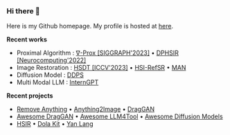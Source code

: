 ### Hi there 👋

Here is my Github homepage. My profile is hosted at [here](https://zeqiang-lai.github.io/). 

**Recent works**

- Proximal Algorithm : [∇-Prox [SIGGRAPH'2023]](https://github.com/princeton-computational-imaging/Delta-Prox) • [DPHSIR [Neurocomputing'2022]](https://github.com/Zeqiang-Lai/DPHSIR) 
- Image Restoration : [HSDT [ICCV'2023]](https://github.com/Zeqiang-Lai/HSDT) •  [HSI-RefSR](https://github.com/Zeqiang-Lai/HSI-RefSR) • [MAN](https://github.com/Zeqiang-Lai/MAN) 
- Diffusion Model : [DDPS](https://github.com/OpenGVLab/DDPS)
- Multi Modal LLM : [InternGPT](https://github.com/OpenGVLab/InternGPT)

**Recent projects**

- [Remove Anything](https://github.com/Zeqiang-Lai/Remove-Anything/) • [Anything2Image](https://github.com/Zeqiang-Lai/Anything2Image) • [DragGAN](https://github.com/OpenGVLab/DragGAN)
- [Awesome DragGAN](https://github.com/OpenGVLab/Awesome-DragGAN) • [Awesome LLM4Tool](https://github.com/OpenGVLab/Awesome-LLM4Tool) • [Awesome Diffusion Models](https://github.com/Zeqiang-Lai/Awesome-Diffusion-Models)
- [HSIR](https://github.com/bit-isp/HSIR) • [Dola Kit](https://github.com/Zeqiang-Lai/dola-kit)  • [Yan Lang](https://github.com/yan-lang/yan)
